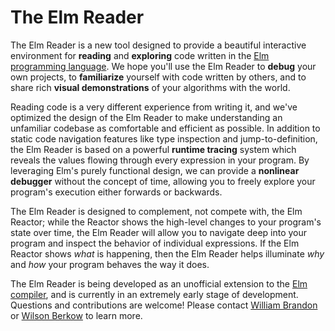 # The Elm Reader

The Elm Reader is a new tool designed to provide a beautiful interactive
environment for **reading** and **exploring** code written in the [Elm
programming language](http://elm-lang.org/).  We hope you'll use the Elm Reader
to **debug** your own projects, to **familiarize** yourself with code written by
others, and to share rich **visual demonstrations** of your algorithms with the
world.

Reading code is a very different experience from writing it, and we've optimized
the design of the Elm Reader to make understanding an unfamiliar codebase as
comfortable and efficient as possible.  In addition to static code navigation
features like type inspection and jump-to-definition, the Elm Reader is based on
a powerful **runtime tracing** system which reveals the values flowing through
every expression in your program.  By leveraging Elm's purely functional design,
we can provide a **nonlinear debugger** without the concept of time, allowing
you to freely explore your program's execution either forwards or backwards.

The Elm Reader is designed to complement, not compete with, the Elm Reactor;
while the Reactor shows the high-level changes to your program's state over
time, the Elm Reader will allow you to navigate deep into your program and
inspect the behavior of individual expressions.  If the Elm Reactor shows *what*
is happening, then the Elm Reader helps illuminate *why* and *how* your program
behaves the way it does.

The Elm Reader is being developed as an unofficial extension to the [Elm
compiler](https://github.com/elm/compiler), and is currently in an extremely
early stage of development.  Questions and contributions are welcome!  Please
contact [William Brandon](https://github.com/selectricsimian/) or [Wilson
Berkow](https://github.com/orgs/elm-reader/people/WilsonBerkow) to learn more.
